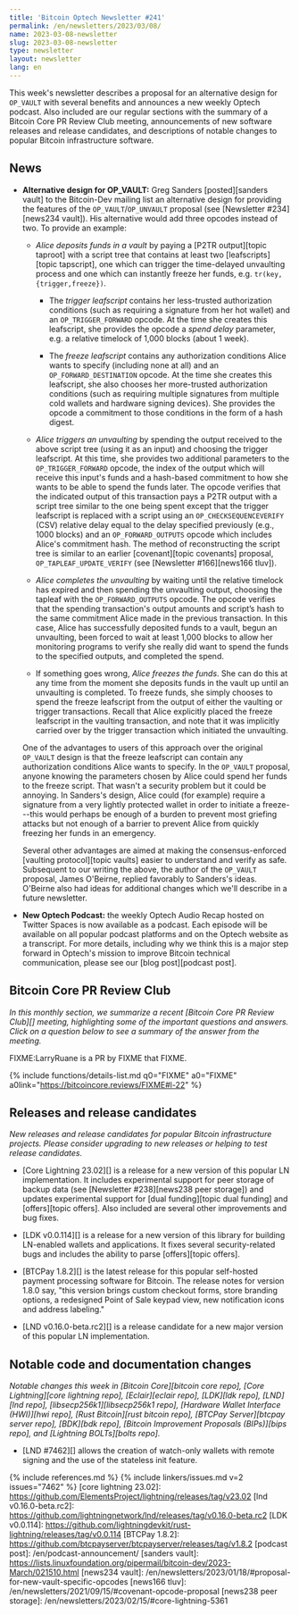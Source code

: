 ```yaml
---
title: 'Bitcoin Optech Newsletter #241'
permalink: /en/newsletters/2023/03/08/
name: 2023-03-08-newsletter
slug: 2023-03-08-newsletter
type: newsletter
layout: newsletter
lang: en
---
```

This week's newsletter describes a proposal for an alternative design
for `OP_VAULT` with several benefits and announces a new weekly Optech
podcast.  Also included are our regular sections with the summary of a
Bitcoin Core PR Review Club meeting, announcements of new software
releases and release candidates, and descriptions of notable changes to
popular Bitcoin infrastructure software.

## News

- **Alternative design for OP_VAULT:** Greg Sanders [posted][sanders
  vault] to the Bitcoin-Dev mailing list an alternative design for
  providing the features of the `OP_VAULT`/`OP_UNVAULT` proposal (see
  [Newsletter #234][news234 vault]).  His alternative would add three
  opcodes instead of two.  To provide an example:

    - *Alice deposits funds in a vault* by paying a [P2TR output][topic
      taproot] with a script tree that contains at least two [leafscripts][topic
      tapscript], one which can trigger the time-delayed unvaulting
      process and one which can instantly freeze her funds, e.g.
      `tr(key,{trigger,freeze})`.

      - The *trigger leafscript* contains her less-trusted authorization
        conditions (such as requiring a signature from her hot wallet)
        and an `OP_TRIGGER_FORWARD` opcode.  At the time she creates
        this leafscript, she provides the opcode a *spend delay*
        parameter, e.g. a relative timelock of 1,000 blocks (about 1
        week).

      - The *freeze leafscript* contains any authorization conditions
        Alice wants to specify (including none at all) and
        an `OP_FORWARD_DESTINATION` opcode.  At the time she creates
        this leafscript, she also chooses her more-trusted authorization
        conditions (such as requiring multiple signatures from multiple
        cold wallets and hardware signing devices).  She provides the
        opcode a commitment to those conditions in the form of a hash
        digest.

    - *Alice triggers an unvaulting* by spending the output received to
      the above script tree (using it as an input) and choosing the
      trigger leafscript.  At this time, she provides two additional
      parameters to the `OP_TRIGGER_FORWARD` opcode, the index of the
      output which will receive this input's funds and a hash-based
      commitment to how she wants to be able to spend the funds later.
      The opcode verifies that the indicated output of this transaction
      pays a P2TR output with a script tree similar to the one being spent except that the
      trigger leafscript is replaced with a script using an
      `OP_CHECKSEQUENCEVERIFY` (CSV) relative delay equal to the delay
      specified previously (e.g., 1000 blocks) and an
      `OP_FORWARD_OUTPUTS` opcode which includes Alice's commitment
      hash.  The method of reconstructing the script tree is similar to
      an earlier [covenant][topic covenants] proposal,
      `OP_TAPLEAF_UPDATE_VERIFY` (see [Newsletter #166][news166 tluv]).

    - *Alice completes the unvaulting* by waiting until the relative
      timelock has expired and then spending the unvaulting output,
      choosing the tapleaf with the `OP_FORWARD_OUTPUTS` opcode.  The
      opcode verifies that the spending transaction's output amounts and
      script’s hash to the same commitment Alice made in the previous
      transaction.  In this case, Alice has successfully deposited funds
      to a vault, begun an unvaulting, been forced to wait at least
      1,000 blocks to allow her monitoring programs to verify she really
      did want to spend the funds to the specified outputs, and
      completed the spend.

    - If something goes wrong, *Alice freezes the funds*.  She can do
      this at any time from the moment she deposits funds in the vault
      up until an unvaulting is completed.  To freeze funds, she simply
      chooses to spend the freeze leafscript from the output of
      either the vaulting or trigger transactions.  Recall
      that Alice explicitly placed the freeze leafscript in the vaulting
      transaction, and note that it was implicitly carried over by the
      trigger transaction which initiated the unvaulting.

  One of the advantages to users of this approach over the original
  `OP_VAULT` design is that the freeze leafscript can contain any
  authorization conditions Alice wants to specify.  In the `OP_VAULT`
  proposal, anyone knowing the parameters chosen by Alice could spend
  her funds to the freeze script.  That wasn't a security problem but it
  could be annoying.  In Sanders's design, Alice could (for example)
  require a signature from a very lightly protected wallet in order to
  initiate a freeze---this would perhaps be enough of a burden to
  prevent most griefing attacks but not enough of a barrier to prevent
  Alice from quickly freezing her funds in an emergency.

  Several other advantages are aimed at making the consensus-enforced
  [vaulting protocol][topic vaults] easier to understand and verify as
  safe.  Subsequent to our writing the above, the author of the
  `OP_VAULT` proposal, James O'Beirne, replied favorably to Sanders's
  ideas.  O'Beirne also had ideas for additional changes which we'll
  describe in a future newsletter.

- **New Optech Podcast:** the weekly Optech Audio Recap hosted on
  Twitter Spaces is now available as a podcast.  Each episode will be
  available on all popular podcast platforms and on the Optech website
  as a transcript.  For more details, including why we think this is a
  major step forward in Optech's mission to improve Bitcoin technical
  communication, please see our [blog post][podcast post].

## Bitcoin Core PR Review Club

*In this monthly section, we summarize a recent [Bitcoin Core PR Review Club][]
meeting, highlighting some of the important questions and answers.  Click on a
question below to see a summary of the answer from the meeting.*

FIXME:LarryRuane is a PR by FIXME that FIXME.

{% include functions/details-list.md
  q0="FIXME"
  a0="FIXME"
  a0link="https://bitcoincore.reviews/FIXME#l-22"
%}

## Releases and release candidates

*New releases and release candidates for popular Bitcoin infrastructure
projects.  Please consider upgrading to new releases or helping to test
release candidates.*

- [Core Lightning 23.02][] is a release for a new
  version of this popular LN implementation.  It includes experimental
  support for peer storage of backup data (see [Newsletter
  #238][news238 peer storage]) and updates experimental support for [dual
  funding][topic dual funding] and [offers][topic offers].  Also
  included are several other improvements and bug fixes.

- [LDK v0.0.114][] is a release for a new version of this library for
  building LN-enabled wallets and applications.  It fixes several
  security-related bugs and includes the ability to parse [offers][topic
  offers].

- [BTCPay 1.8.2][] is the latest release for this popular self-hosted
  payment processing software for Bitcoin.  The release notes for
  version 1.8.0 say, "this version brings custom checkout forms, store
  branding options, a redesigned Point of Sale keypad view, new
  notification icons and address labeling."

- [LND v0.16.0-beta.rc2][] is a release candidate for a new major
  version of this popular LN implementation.

## Notable code and documentation changes

*Notable changes this week in [Bitcoin Core][bitcoin core repo], [Core
Lightning][core lightning repo], [Eclair][eclair repo], [LDK][ldk repo],
[LND][lnd repo], [libsecp256k1][libsecp256k1 repo], [Hardware Wallet
Interface (HWI)][hwi repo], [Rust Bitcoin][rust bitcoin repo], [BTCPay
Server][btcpay server repo], [BDK][bdk repo], [Bitcoin Improvement
Proposals (BIPs)][bips repo], and [Lightning BOLTs][bolts repo].*

- [LND #7462][] allows the creation of watch-only wallets with remote
  signing and the use of the stateless init feature.

{% include references.md %}
{% include linkers/issues.md v=2 issues="7462" %}
[core lightning 23.02]: https://github.com/ElementsProject/lightning/releases/tag/v23.02
[lnd v0.16.0-beta.rc2]: https://github.com/lightningnetwork/lnd/releases/tag/v0.16.0-beta.rc2
[LDK v0.0.114]: https://github.com/lightningdevkit/rust-lightning/releases/tag/v0.0.114
[BTCPay 1.8.2]: https://github.com/btcpayserver/btcpayserver/releases/tag/v1.8.2
[podcast post]: /en/podcast-announcement/
[sanders vault]: https://lists.linuxfoundation.org/pipermail/bitcoin-dev/2023-March/021510.html
[news234 vault]: /en/newsletters/2023/01/18/#proposal-for-new-vault-specific-opcodes
[news166 tluv]: /en/newsletters/2021/09/15/#covenant-opcode-proposal
[news238 peer storage]: /en/newsletters/2023/02/15/#core-lightning-5361
